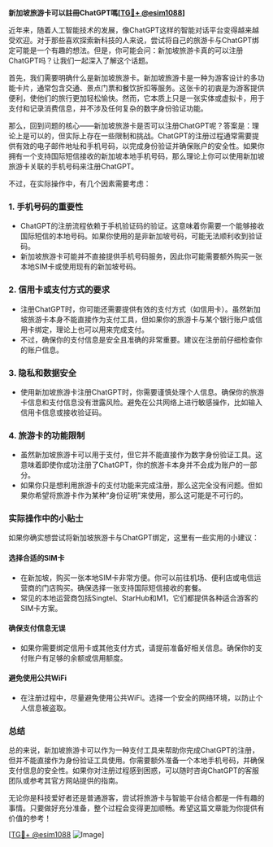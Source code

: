 **新加坡旅游卡可以註冊ChatGPT嗎[[TG💪+ @esim1088](https://t.me/s/esim1088)]**

近年来，随着人工智能技术的发展，像ChatGPT这样的智能对话平台变得越来越受欢迎。对于那些喜欢探索新科技的人来说，尝试将自己的旅游卡与ChatGPT绑定可能是一个有趣的想法。但是，你可能会问：新加坡旅游卡真的可以注册ChatGPT吗？让我们一起深入了解这个话题。

首先，我们需要明确什么是新加坡旅游卡。新加坡旅游卡是一种为游客设计的多功能卡片，通常包含交通、景点门票和餐饮折扣等服务。这张卡的初衷是为游客提供便利，使他们的旅行更加轻松愉快。然而，它本质上只是一张实体或虚拟卡，用于支付和记录消费信息，并不涉及任何复杂的数字身份验证功能。

那么，回到问题的核心——新加坡旅游卡是否可以注册ChatGPT呢？答案是：理论上是可以的，但实际上存在一些限制和挑战。ChatGPT的注册过程通常需要提供有效的电子邮件地址和手机号码，以完成身份验证并确保账户的安全性。如果你拥有一个支持国际短信接收的新加坡本地手机号码，那么理论上你可以使用新加坡旅游卡关联的手机号码来注册ChatGPT。

不过，在实际操作中，有几个因素需要考虑：

### 1. **手机号码的重要性**
   - ChatGPT的注册流程依赖于手机验证码的验证。这意味着你需要一个能够接收国际短信的本地号码。如果你使用的是非新加坡号码，可能无法顺利收到验证码。
   - 新加坡旅游卡可能并不直接提供手机号码服务，因此你可能需要额外购买一张本地SIM卡或使用现有的新加坡号码。

### 2. **信用卡或支付方式的要求**
   - 注册ChatGPT时，你可能还需要提供有效的支付方式（如信用卡）。虽然新加坡旅游卡本身不能直接作为支付工具，但如果你的旅游卡与某个银行账户或信用卡绑定，理论上也可以用来完成支付。
   - 不过，确保你的支付信息是安全且准确的非常重要。建议在注册前仔细检查你的账户信息。

### 3. **隐私和数据安全**
   - 使用新加坡旅游卡注册ChatGPT时，你需要谨慎处理个人信息。确保你的旅游卡信息和支付信息没有泄露风险。避免在公共网络上进行敏感操作，比如输入信用卡信息或接收验证码。

### 4. **旅游卡的功能限制**
   - 虽然新加坡旅游卡可以用于支付，但它并不能直接作为数字身份验证工具。这意味着即使你成功注册了ChatGPT，你的旅游卡本身并不会成为账户的一部分。
   - 如果你只是想利用旅游卡的支付功能来完成注册，那么这完全没有问题。但如果你希望将旅游卡作为某种“身份证明”来使用，那么这可能是不可行的。

### 实际操作中的小贴士

如果你确实想尝试将新加坡旅游卡与ChatGPT绑定，这里有一些实用的小建议：

#### 选择合适的SIM卡
   - 在新加坡，购买一张本地SIM卡非常方便。你可以前往机场、便利店或电信运营商的门店购买。确保选择一张支持国际短信接收的套餐。
   - 常见的本地运营商包括Singtel、StarHub和M1，它们都提供各种适合游客的SIM卡方案。

#### 确保支付信息无误
   - 如果你需要绑定信用卡或其他支付方式，请提前准备好相关信息。确保你的支付账户有足够的余额或信用额度。

#### 避免使用公共WiFi
   - 在注册过程中，尽量避免使用公共WiFi。选择一个安全的网络环境，以防止个人信息被盗取。

### 总结

总的来说，新加坡旅游卡可以作为一种支付工具来帮助你完成ChatGPT的注册，但并不能直接作为身份验证工具使用。你需要额外准备一个本地手机号码，并确保支付信息的安全性。如果你对注册过程感到困惑，可以随时咨询ChatGPT的客服团队或参考其官方网站提供的指南。

无论你是科技爱好者还是普通游客，尝试将旅游卡与智能平台结合都是一件有趣的事情。只要做好充分准备，整个过程会变得更加顺畅。希望这篇文章能为你提供有价值的参考！

[[TG💪+ @esim1088](https://t.me/s/esim1088) ![Image](https://i.postimg.cc/4NQfJmqS/Snipaste-2025-05-13-00-14-12.png)]
